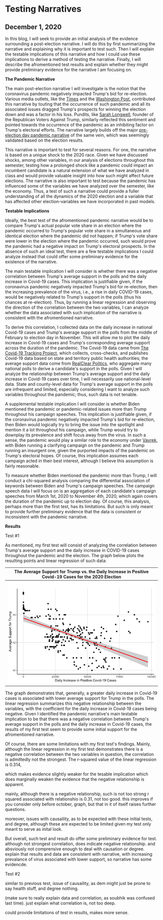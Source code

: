 # Testing Narratives  
## December 1, 2020

In this blog, I will seek to provide an initial analysis of the evidence surrounding a post-election narrative. I will do this by first summarizing the narrative and explaining why it is important to test such. Then I will explain the testable implications of this narrative and how I could use these implications to derive a method of testing the narrative. Finally, I will describe the afromentioned test results and explain whether they might provide preliminary evidence for the narrative I am focusing on. 

**The Pandemic Narrative**

The main post-election narrative I will investigate is the notion that the coronavirus pandemic negatively impacted Trump's bid for re-election. Various media outlets, like the [Times](https://time.com/5907973/donald-trump-loses-2020-election/) and the [Washington Post](https://www.washingtonpost.com/elections/interactive/2020/trump-pandemic-coronavirus-election/), contributed this narrative by touting that the occurrence of such pandemic and all its associated issues dragged Trump's prospects for winning the election down and was a factor in his loss. Pundits, like [Sarah Longwell](https://time.com/5907973/donald-trump-loses-2020-election/), founder of the Republican Voters Against Trump, similarly reflected this sentiment and pointed towards the occurrence of the pandemic as an inhibiting factor on Trump's electoral efforts. The narrative largely builds off the major [pre-election day pandemic narrative](https://www.cnn.com/2020/10/29/politics/coronavirus-trump-analysis/index.html) of the same vein, which was seemingly validated based on the election results.

This narrative is important to test for several reasons. For one, the narrative is based on a unique shock to the 2020 race. Given we have discussed shocks, among other variables, in our analysis of elections throughout this semester, testing how a prolonged shock like a pandemic could impact an incumbent candidate is a natural extension of what we have analyzed in class and would provide valuable insight into how such might affect future elections. The narrative is also important to test because the pandemic has influenced some of the variables we have analyzed over the semester, like the economy. Thus, a test of such a narrative could provide a fuller understanding of all the dynamics of the 2020 election and a variable that has affected other election-variables we have incorporated in past models.

**Testable Implications**

Ideally, the best test of the afromentioned pandemic narrative would be to compare Trump's actual popular vote share in an election where the pandemic occurred to Trump's popular vote share in a simultaneous and identical election where the pandemic did not happen; if Trump's vote share were lower in the election where the pandemic occurred, such would prove the pandemic had a negative impact on Trump's electoral prospects. In the absence of such an ideal test, there are a few testable implications I could analyze instead that could offer some preliminary evidence for the existence of the narrative. 

The main testable implication I will consider is whether there was a negative correlation between Trump's average support in the polls and the daily increase in Covid-19 cases. This implication is justifiable given, if the coronavirus pandemic negatively impacted Trump's bid for re-election, then the increasing prevalence of the virus, i.e., a rise in daily COVID-19 cases, would be negatively related to Trump's support in the polls (thus his chances at re-election). Thus, by running a linear regression and observing the direction of the correlation between the two variables, I can analyze whether the data associated with such implication of the narrative is consistent with the afromentioned narrative. 

To derive this correlation, I collected data on the daily increase in national Covid-19 cases and Trump's average support in the polls from the middle of February to election day in November. This will allow me to plot the daily increase in Covid-19 cases and Trump's corresponding average support across the duration of the pandemic. The Covid-19 data came from [The Covid-19 Tracking Project](https://covidtracking.com/about-data), which collects, cross-checks, and publishes Covid-19 data based on state and territory public health authorities; the average support data come from [RealClear Politics](https://www.realclearpolitics.com/epolls/2020/president/us/general_election_trump_vs_biden-6247.html), who aggregate many national polls to derive a candidate's support in the polls. Given I will analyze the relationship between Trump's average support and the daily increase in Covid-19 cases over time, I will necessarily use national-level data. State and county-level data for Trump's average support in the polls are infrequent and limited, especially considering I want to analyze such variables throughout the pandemic; thus, such data is not tenable. 

A supplemental testable implication I will consider is whether Biden mentioned the pandemic or pandemic-related issues more than Trump throughout his campaign speeches. This implication is justifiable given, if the coronavirus pandemic negatively impacted Trump's bid for re-election, then Biden would logically try to bring the issue into the spotlight and mention it a lot throughout his campaign, while Trump would try to downplay its prevalence and shift focus away from the virus. In such a sense, the pandemic would play a similar role to the economy under [Vavrek](https://hollis.harvard.edu/primo-explore/fulldisplay?docid=TN_cdi_askewsholts_vlebooks_9781400830480&context=PC&vid=HVD2&search_scope=everything&tab=everything&lang=en_US), with Biden running a clarifying campaign on the pandemic and Trump running an insurgent one, given the purported impacts of the pandemic on Trump's electoral hopes. Of course, this implication assumes each campaign acted in their best interest, although I believe this assumption is fairly reasonable.

To measure whether Biden mentioned the pandemic more than Trump, I will conduct a chi-squared analysis comparing the differential association of keywords between Biden and Trump's campaign speeches. The campaign speech data I will focus on is an aggregation of each candidate's campaign speeches from March 1st, 2020 to November 4th, 2020, which again covers the duration of the pandemic up to election day. Of course, this analysis, perhaps more than the first test, has its limitations. But such is only meant to provide further preliminary evidence that the data is consistent or inconsistent with the pandemic narrative. 

**Results**

Test #1

As mentioned, my first test will consist of analyzing the correlation between Trump's average support and the daily increase in COVID-19 cases throughout the pandemic and the election. The graph below plots the resulting points and linear regression of such data:

|  The Average Support for Trump vs. the Daily Increase in Positive Covid-19 Cases for the 2020 Election |
|:-:|
|![](Narrative1.png)|

The graph demonstrates that, generally, a greater daily increase in Covid-19 cases is associated with lower average support for Trump in the polls. The linear regression summarizes this negative relationship between the variables, with the coefficient for the daily increase in Covid-19 cases being negative. Given I identified the pandemic narrative's main testable implication to be that there was a negative correlation between Trump's average support in the polls and the daily increase in Covid-19 cases, the results of my first test seem to provide some initial support for the afromentioned narrative. 

Of course, there are some limitations with my first test's findings. Mainly, although the linear regression in my first test demonstrates there is a negative correlation between the two variables in question, the correlation is admittedly not the strongest. The r-squared value of the linear regression is 0.314, 

which makes evidence slightly weaker for the tesable implication
which does marginally weaken the evidence that the negative relationship is apparent. 


mainly, although there is a negative relationship, such is not too strong
r squared associated with relationshio is 0.31, not too good. this improves if you consider only before october, graph, but that in it of itself raises further questions.

moreover, issues with causaility, as to be expected with these initial tests, and degree, although these are expected to be limited given my test only meant to serve as inital look. 

But overall, such test and result do offer some preliminary evidence for test. although not strongest correlation, does indicate negative relationship. and absviously not comprensive enough to deal with causation or degree. 
explain that results and data are consistent with narrative, with increasing prevalance of virus associated with lower support, so narrative has some evidencde. 

Test #2


similar to previous test, issue of causaility, as dem might just be prone to say health stuff, and degree nothing. 


(make sure to really explain data and correlation, as soubhik was confused last time). just explain what correlation is, not too deep. 

could provide limitations of test in results, makes more sense. 
